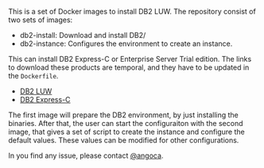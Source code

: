This is a set of Docker images to install DB2 LUW.
The repository consist of two sets of images:

 * db2-install: Download and install DB2/
 * db2-instance: Configures the environment to create an instance.

This can install DB2 Express-C or Enterprise Server Trial edition.
The links to download these products are temporal, and they have to be
updated in the `Dockerfile`.

 * [DB2 LUW](http://www.ibm.com/software/data/db2/)
 * [DB2 Express-C](http://www.ibm.com/software/data/db2/express-c/download.html)

The first image will prepare the DB2 environment, by just installing the
binaries.
After that, the user can start the configuraiton with  the second image, that
gives a set of script to create the instance and configure the default values.
These values can be modified for other configurations.

In you find any issue, please contact [@angoca](https://twitter.com/angoca).

